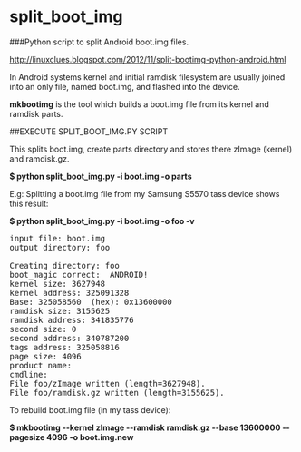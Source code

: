 split_boot_img
==============

###Python script to split Android boot.img files.


http://linuxclues.blogspot.com/2012/11/split-bootimg-python-android.html


In Android systems kernel and initial ramdisk filesystem are usually joined 
into an only file, named boot.img, and flashed into the device.

**mkbootimg** is the tool which builds a boot.img file from its kernel and ramdisk parts.


##EXECUTE SPLIT_BOOT_IMG.PY SCRIPT

This splits boot.img, create parts directory and stores there zImage (kernel) and ramdisk.gz.

**$ python split_boot_img.py -i boot.img -o parts**


E.g: Splitting a boot.img file from my Samsung S5570 tass device shows this result:

**$ python split_boot_img.py -i boot.img -o foo -v**


<pre>
input file: boot.img
output directory: foo

Creating directory: foo
boot_magic correct:  ANDROID!
kernel size: 3627948
kernel address: 325091328
Base: 325058560  (hex): 0x13600000
ramdisk size: 3155625
ramdisk address: 341835776
second size: 0
second address: 340787200
tags address: 325058816
page size: 4096
product name:  
cmdline:  
File foo/zImage written (length=3627948).
File foo/ramdisk.gz written (length=3155625).
</pre>


To rebuild boot.img file (in my tass device):

**$ mkbootimg --kernel zImage --ramdisk ramdisk.gz --base 13600000 --pagesize 4096 -o boot.img.new**




